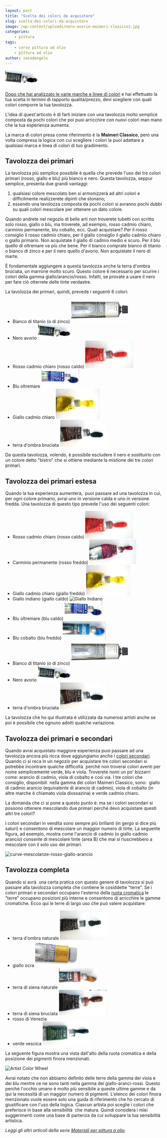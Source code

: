```yaml
---
layout: post
title: "Scelta dei colori da acquistare"
slug: scelta-dei-colori-da-acquistare
image: /wp-content/uploads/nero-avorio-maimeri-classico1.jpg
categories:
    - pittura
tags:
    - corso pittura ad olio
    - pittura ad olio
author: sasadangelo
---
```


![nero avorio maimeri classico](/wp-content/uploads/nero-avorio-maimeri-classico1.jpg "nero avorio maimeri classico")

[Dopo che hai analizzato le varie marche e linee di colori](https://www.disegnoepittura.it/colori-ad-olio/ "Colori ad Olio") e hai effettuato la tua scelta in termini di rapporto qualità/prezzo, devi scegliere con quali colori comporre la tua tavolozza.

L'idea di quest'articolo è di farti iniziare con una tavolozza molto semplice composta da pochi colori che poi puoi arricchire con nuovi colori man mano che la tua esperienza aumenta.

La marca di colori presa come riferimento è la **Maimeri Classico**, però una volta compresa la logica con cui scegliere i colori la puoi adattare a qualsiasi marca e linea di colori di tuo gradimento. 

## Tavolozza dei primari

La tavolozza più semplice possibile è quella che prevede l'uso dei tre colori primari (rosso, giallo e blu) più bianco e nero. Questa tavolozza, seppur semplice, presenta due grandi vantaggi:

1. qualsiasi colore mescolato ben si armonizzerà ad altri colori e difficilmente realizzerete dipinti che stonano;
2. essendo una tavolozza composta da pochi colori si avranno pochi dubbi su quali colori mescolare per ottenere un dato colore.

Quando andrete nel negozio di belle arti non troverete tubetti con scritto solo rosso, giallo o blu, ma troverete, ad esempio, rosso cadmio chiaro, carminio permanente, blu cobalto, ecc. Quali acquistare? Per il rosso consiglio il rosso cadmio chiaro, per il giallo consiglio il giallo cadmio chiaro o giallo primario. Non acquistate il giallo di cadmio medio e scuro. Per il blu quello di oltremare va più che bene. Per il bianco comprate bianco di titanio o bianco di zinco e per il nero quello d'avorio. Non acquistate il nero di marte.

È fondamentale aggiungere a questa tavolozza anche la terra d'ombra bruciata, un marrone molto scuro. Questo colore è necessario per scurire i colori della gamma giallo/arancio/rosso. Infatti, se provate a usare il nero per fare ciò otterrete delle tinte verdastre.

La tavolozza dei primari, quindi, prevede i seguenti 6 colori:

- Bianco di titanio (o di zinco) ![bianco titanio maimeri classico](/wp-content/uploads/bianco-titanio-maimeri-classico.jpg "bianco titanio maimeri classico")
- Nero avorio ![nero avorio maimeri classico](/wp-content/uploads/nero-avorio-maimeri-classico1.jpg "nero avorio maimeri classico")
- Rosso cadmio chiaro (rosso caldo) ![rosso-cadmio-chiaro-maimeri-classico](/wp-content/uploads/rosso-cadmio-chiaro-maimeri-classico.jpg "rosso-cadmio-chiaro-maimeri-classico")
- Blu oltremare ![blu-oltremare chiaro maimeri classico](/wp-content/uploads/blu-oltremare-chiaro-maimeri-classico.jpg "blu oltremare chiaro maimeri classico")
- Giallo cadmio chiaro ![giallo cadmio chiaro maimeri classico](/wp-content/uploads/giallo-cadmio-chiaro-maimeri-classico.jpg "giallo cadmio chiaro maimeri classico")
- terra d'ombra bruciata ![terra ombra bruciata maimeri classico](/wp-content/uploads/terra-ombra-bruciata-maimeri-classico.jpg "terra ombra bruciata maimeri classico")

Da questa tavolozza, volendo, è possibile escludere il nero e sostituirlo con un colore detto "bistro" che si ottiene mediante la mistione dei tre colori primari.

## Tavolozza dei primari estesa

Quando la tua esperienza aumenterà,  puoi passare ad una tavolozza in cui, per ogni colore primario, avrai uno in versione calda e uno in versione fredda. Una tavolozza di questo tipo prevede l'uso dei seguenti colori:

- Rosso cadmio chiaro (rosso caldo) ![rosso-cadmio-chiaro-maimeri-classico](/wp-content/uploads/rosso-cadmio-chiaro-maimeri-classico.jpg "rosso-cadmio-chiaro-maimeri-classico")
- Carminio permanente (rosso freddo) ![carminio alzarina maimeri classico](/wp-content/uploads/carminio-alzarina-maimeri-classico.jpg "carminio alzarina maimeri classico")
- Giallo cadmio chiaro (giallo freddo) ![giallo cadmio chiaro maimeri classico](/wp-content/uploads/giallo-cadmio-chiaro-maimeri-classico.jpg "giallo cadmio chiaro maimeri classico")
- Giallo indiano (giallo caldo) ![Giallo Indiano](https://www.disegnoepittura.it/wp-content/uploads/giallo-indiano.jpg "Giallo Indiano")
- Blu oltremare (blu caldo) ![blu-oltremare chiaro maimeri classico](/wp-content/uploads/blu-oltremare-chiaro-maimeri-classico.jpg "blu oltremare chiaro maimeri classico")
- Blu cobalto (blu freddo) ![blu cobalto chiaro maimeri classico](/wp-content/uploads/blu-cobalto-chiaro-maimeri-classico.jpg "blu cobalto chiaro maimeri classico")
- Bianco di titanio (o di zinco) ![bianco titanio maimeri classico](/wp-content/uploads/bianco-titanio-maimeri-classico.jpg "bianco titanio maimeri classico")
- Nero avorio ![nero avorio maimeri classico](/wp-content/uploads/nero-avorio-maimeri-classico1.jpg "nero avorio maimeri classico")
- terra d'ombra bruciata ![terra ombra bruciata maimeri classico](/wp-content/uploads/terra-ombra-bruciata-maimeri-classico.jpg "terra ombra bruciata maimeri classico")

La tavolozza che ho qui illustrata è utilizzata da numerosi artisti anche se poi è possibile che ognuno adotti qualche variazione.

## Tavolozza dei primari e secondari

Quando avrai acquistato maggiore esperienza puoi passare ad una tavolozza ancora più ricca dove aggiungiamo anche i [colori secondari](https://www.disegnoepittura.it/colori-primari-secondari-complementari/). Quando ci si reca in un negozio per acquistare tre colori secondari si potrebbe incontrare qualche difficoltà  perché non troverai colori aventi per nome semplicemente verde, blu e viola. Troverete nomi un po' bizzarri come: arancio di cadmio, viola di cobalto e così via. I tre colori che consiglio, disponibili  nella gamma dei colori Maimeri Classico, sono:  giallo di cadmio arancio (equivalente di arancio di cadmio), viola di cobalto (in altre marche è chiamato viola diossazina) e verde cadmio chiaro.

La domanda che ci si pone a questo punto è: ma se i colori secondari si possono ottenere mescolando due primari perché devo acquistare questi altri tre colori?

I colori secondari in vendita sono sempre più brillanti (in gergo si dice più saturi) e consentono di mescolare un maggior numero di tinte. La seguente figura, ad esempio, mostra come l'arancio di cadmio (o giallo cadmio arancio) consente di mescolare tinte (area B) che mai si riuscirebbero a mescolare con il solo uso dei primari.

![curve-mescolanze-rosso-giallo-arancio](https://www.disegnoepittura.it/wp-content/uploads/curve-mescolanze-rosso-giallo-arancio.jpg "curve-mescolanze-rosso-giallo-arancio")

## Tavolozza completa

Quando si avrà  una certa pratica con questo genere di tavolozza si può passare alla tavolozza completa che contiene le cosiddette "terre". Se i colori primari e secondari occupano l'esterno della [ruota cromatica](https://www.disegnoepittura.it/colori-primari-secondari-complementari/) le "terre" occupano posizioni più interne e consentono di arricchire le gamme cromatiche. Ecco qui le terre di largo uso che può valere acquistare:

- terra d'ombra naturale ![terra ombra naturale maimeri classico](/wp-content/uploads/terra-ombra-naturale-maimeri-classico.jpg "terra ombra naturale maimeri classico")
- giallo ocra ![giallo ocra maimeri classico](/wp-content/uploads/giallo-ocra-maimeri-classico.jpg "giallo ocra maimeri classico")
- terra di siena naturale ![terra siena naturale maimeri classico](/wp-content/uploads/terra-siena-naturale-maimeri-classico.jpg "terra siena naturale maimeri classico")
- terra di siena bruciata ![terra siena bruciata maimeri classico](/wp-content/uploads/terra-siena-bruciata-maimeri-classico.jpg "terra siena bruciata maimeri classico")
- rosso di Venezia
- verde vescica ![verde vescica maimeri classico](/wp-content/uploads/verde-vescica-maimeri-classico.jpg "verde vescica maimeri classico")

La seguente figura mostra una vista dall'alto della ruota cromatica e della posizione dei pigmenti finora menzionati.

![Artist Color Wheel](https://www.disegnoepittura.it/wp-content/uploads/artist-color-wheel.jpg "Artist Color Wheel")

Avrai notato che non abbiamo definito delle terre della gamma dei viola e dei blu mentre ce ne sono tanti nella gamma dei giallo-aranci-rossi. Questo perché l'occhio umano è molto più sensibile a queste ultime gamme e da qui la necessità di un maggior numero di pigmenti. L'elenco dei colori finora menzionato vuole essere solo una guida di riferimento che ho cercato di giustificare con l'uso della logica. Ciascun artista poi sceglie i colori che preferisce in base alla sensibilità  che matura. Quindi considera i miei suggerimenti come una base di partenza da cui sviluppare la tua sensibilità  artistica.

_Leggi gli altri articoli della serie [Materiali per pittura a olio](https://www.disegnoepittura.it/materiali-per-pittura-ad-olio/ "Materiali per pittura ad olio")._
